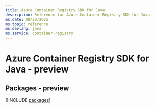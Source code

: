 ```yaml
---
title: Azure Container Registry SDK for Java
description: Reference for Azure Container Registry SDK for Java
ms.date: 08/20/2025
ms.topic: reference
ms.devlang: java
ms.service: container-registry
---
```

# Azure Container Registry SDK for Java - preview
## Packages - preview
[!INCLUDE [packages](container-registry-index.md)]